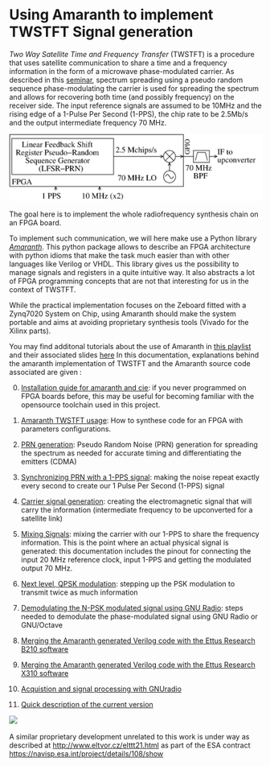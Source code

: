 # Using Amaranth to implement TWSTFT Signal generation

*Two Way Satellite Time and Frequency Transfer* (TWSTFT) is a procedure that uses satellite communication to share a time and a frequency information in the form of a microwave phase-modulated carrier. As described in this [seminar](https://www.youtube.com/watch?v=9GlbMpPXi_A), spectrum spreading using a pseudo random sequence phase-modulating the carrier is used for spreading the spectrum and allows for recovering both time (and possibly frequency) on the receiver side. The input reference signals are assumed to be 10MHz and the rising edge of a 1-Pulse Per Second (1-PPS), the chip rate to be 2.5Mb/s and the output intermediate frequency 70 MHz.

<img src="figures/setup.png">

The goal here is to implement the whole radiofrequency synthesis chain on an FPGA board.

To implement such communication, we will here make use a Python library [_Amaranth_](https://github.com/amaranth-lang/amaranth). This python package allows to describe an FPGA architecture with python idioms that make the task much easier than with other languages like Verilog or VHDL. This library gives us the possibility to manage signals and registers in a quite intuitive way. It also abstracts a lot of FPGA programming concepts that are not that interesting for us in the context of TWSTFT. 

While the practical implementation focuses on the Zeboard fitted with a Zynq7020 System on Chip, using Amaranth should make the system portable and aims at avoiding proprietary synthesis tools (Vivado for the Xilinx parts).

You may find additonal tutorials about the use of Amaranth in [this playlist](https://www.youtube.com/watch?v=b_n8l795CQI&list=PLCfH8xIFcsLlklxjWLaXC_TZ9BlF0FuI9&ab_channel=EuropeanGNURadioDays)
 and their associated slides [here](./EuGRD_tutorial/slides_nath) 
In this documentation, explanations behind the amaranth implementation of TWSTFT and the Amaranth source code associated are given :

0. [Installation guide for amaranth and cie](Doc/00_Installation.md):
if you never programmed on FPGA boards before, this may be useful for becoming familiar with the opensource toolchain used in this project.

1. [Amaranth TWSTFT usage](Doc/01_usage.md):
How to synthese code for an FPGA with parameters configurations.

2. [PRN generation](Doc/02_PRN.md):
Pseudo Random Noise (PRN) generation for spreading the spectrum as needed for accurate timing and differentiating the emitters (CDMA)

3. [Synchronizing PRN with a 1-PPS signal](Doc/03_Sync_PRN_1PPS.md):
making the noise repeat exactly every second to create our 1 Pulse Per Second (1-PPS) signal

4. [Carrier signal generation](Doc/04_Carrier_Generation.md):
creating the electromagnetic signal that will carry the information (intermediate frequency to be upconverted for a satellite link)

5. [Mixing Signals](Doc/05_Mixing_Signals.md):
mixing the carrier with our 1-PPS to share the frequency information. This is
the point where an actual physical signal is generated: this documentation
includes the pinout for connecting the input 20 MHz reference clock, input
1-PPS and getting the modulated output 70 MHz.

6. [Next level, QPSK modulation](Doc/06_another_modulation.md):
stepping up the PSK modulation to transmit twice as much information

7. [Demodulating the N-PSK modulated signal using GNU Radio](Doc/07_Demodulation.md):
steps needed to demodulate the phase-modulated signal using GNU Radio or GNU/Octave

8. [Merging the Amaranth generated Verilog code with the Ettus Research
B210 software](Doc/08_B210.md)

9. [Merging the Amaranth generated Verilog code with the Ettus Research
X310 software](Doc/09_X310.md)

10. [Acquistion and signal processing with GNUradio](Doc/10_signalProcessing.md)

11. [Quick description of the current version](Doc/AboutTheCurrentVersion.md)

<img src="figures/220525ranging.svg">

A similar proprietary development unrelated to this work is under way as described at 
http://www.eltvor.cz/elttt21.html as part of the ESA contract 
https://navisp.esa.int/project/details/108/show
